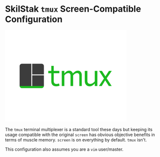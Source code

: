 # SkilStak `tmux` Screen-Compatible Configuration

![TMUX Logo](logo-large.png)

The `tmux` terminal multiplexer is a standard tool these days but keeping its usage compatible with the original `screen` has obvious objective benefits in terms of muscle memory. `screen` is on everything by default. `tmux` isn't.

This configuration also assumes you are a `vim` user/master.

